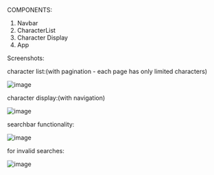COMPONENTS:
1. Navbar
2. CharacterList
3. Character Display
4. App

Screenshots:

character list:(with pagination - each page has only limited characters) 

![image](https://github.com/VIJAYRUR/assignment-frontend/assets/78963023/0ff7dd73-574c-4c9e-b0b3-619c20374174)

character display:(with navigation)

![image](https://github.com/VIJAYRUR/assignment-frontend/assets/78963023/cebd4b02-c1d6-4706-b4e6-de713a424d5e)

searchbar functionality:

![image](https://github.com/VIJAYRUR/assignment-frontend/assets/78963023/ca274521-989a-404c-a264-d570ebb95387)

for invalid searches:

![image](https://github.com/VIJAYRUR/assignment-frontend/assets/78963023/3df261a3-856f-4178-bd3e-9c4e1cbba758)
